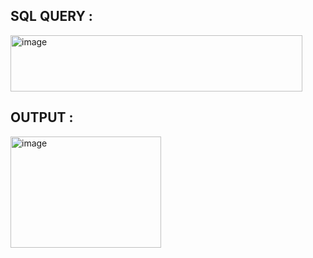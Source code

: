 ## SQL QUERY :
<img width="467" height="90" alt="image" src="https://github.com/user-attachments/assets/55ca291f-20f9-4c1d-b15f-80e4505d16f2" />

## OUTPUT :
<img width="241" height="178" alt="image" src="https://github.com/user-attachments/assets/c9bbcee7-63dc-45b1-8a31-7de0dff63acf" />

